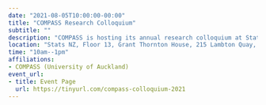```yaml
---
date: "2021-08-05T10:00:00-00:00"
title: "COMPASS Research Colloquium"
subtitle: ""
description: "COMPASS is hosting its annual research colloquium at Statistics New Zealand in Wellington to showcase our research to the government, academic, and broader research community."
location: "Stats NZ, Floor 13, Grant Thornton House, 215 Lambton Quay, Wellington 6011"
time: "10am--1pm"
affiliations:
- COMPASS (University of Auckland)
event_url:
- title: Event Page
  url: https://tinyurl.com/compass-colloquium-2021
---
```

